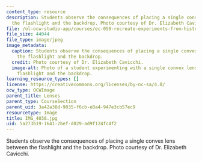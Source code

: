```yaml
---
content_type: resource
description: Students observe the consequences of placing a single convex lens between
  the flashlight and the backdrop. Photo courtesy of Dr. Elizabeth Cavicchi.
file: /ol-ocw-studio-app/courses/ec-050-recreate-experiments-from-history-inform-the-future-from-the-past-galileo-january-iap-2010/5a273b1916412befd029ad9f124fc4f2_IMG_4038.jpg
file_size: 44044
file_type: image/jpeg
image_metadata:
  caption: Students observe the consequences of placing a single convex lens between
    the flashlight and the backdrop.
  credit: Photo courtesy of Dr. Elizabeth Cavicchi.
  image-alt: Photo of a student experimenting with a single convex lens between a
    flashlight and the backdrop.
learning_resource_types: []
license: https://creativecommons.org/licenses/by-nc-sa/4.0/
ocw_type: OCWImage
parent_title: Lenses
parent_type: CourseSection
parent_uid: 3a42a38d-9035-f6cb-e8a4-947e3cb57ec9
resourcetype: Image
title: IMG_4038.jpg
uid: 5a273b19-1641-2bef-d029-ad9f124fc4f2
---
```

Students observe the consequences of placing a single convex lens between the flashlight and the backdrop. Photo courtesy of Dr. Elizabeth Cavicchi.